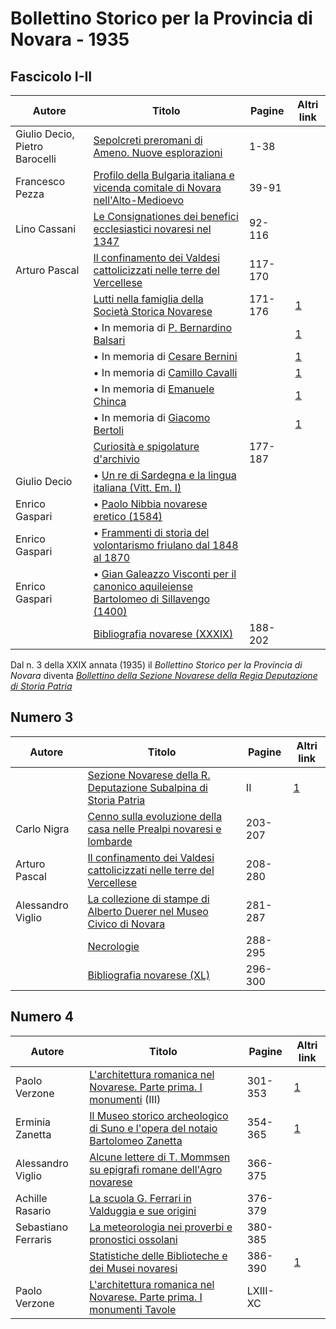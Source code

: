 # Bollettino Storico per la Provincia di Novara - 1935

## Fascicolo I-II

| Autore                         | Titolo                                                                                                                                    | Pagine  | Altri link                                             |
|--------------------------------|-------------------------------------------------------------------------------------------------------------------------------------------|---------|--------------------------------------------------------|
| Giulio Decio, Pietro Barocelli | [Sepolcreti preromani di Ameno. Nuove esplorazioni](https://en.calameo.com/read/007260735efb3a26bc083)                                    | 1-38    |                                                        |
| Francesco Pezza                | [Profilo della Bulgaria italiana e vicenda comitale di Novara nell'Alto-Medioevo](https://en.calameo.com/read/007260735efb3a26bc083)      | 39-91   |                                                        |
| Lino Cassani                   | [Le Consignationes dei benefici ecclesiastici novaresi nel 1347](https://en.calameo.com/read/007260735efb3a26bc083)                       | 92-116  |                                                        |
| Arturo Pascal                  | [Il confinamento dei Valdesi cattolicizzati nelle terre del Vercellese](https://en.calameo.com/read/007260735efb3a26bc083)                | 117-170 |                                                        |
|                                | [Lutti nella famiglia della Società Storica Novarese](http://www.ssno.it/BSPNo/bspn_not35.html#351)                                       | 171-176 | [1](https://en.calameo.com/read/007260735efb3a26bc083) |
|                                | • In memoria di [P. Bernardino Balsari](http://www.ssno.it/BSPNo/bspn_not35.html#351bals)                                                 |         | [1](https://en.calameo.com/read/007260735efb3a26bc083) |
|                                | • In memoria di [Cesare Bernini](http://www.ssno.it/BSPNo/bspn_not35.html#351bern)                                                        |         | [1](https://en.calameo.com/read/007260735efb3a26bc083) |
|                                | • In memoria di [Camillo Cavalli](http://www.ssno.it/BSPNo/bspn_not35.html#351cava)                                                       |         | [1](https://en.calameo.com/read/007260735efb3a26bc083) |
|                                | • In memoria di [Emanuele Chinca](http://www.ssno.it/BSPNo/bspn_not35.html#351chin)                                                       |         | [1](https://en.calameo.com/read/007260735efb3a26bc083) |
|                                | • In memoria di [Giacomo Bertoli](http://www.ssno.it/BSPNo/bspn_not35.html#351bert)                                                       |         | [1](https://en.calameo.com/read/007260735efb3a26bc083) |
|                                | [Curiosità e spigolature d'archivio](https://en.calameo.com/read/007260735efb3a26bc083)                                                   | 177-187 |                                                        |
| Giulio Decio                   | • [Un re di Sardegna e la lingua italiana (Vitt. Em. I)](https://en.calameo.com/read/007260735efb3a26bc083)                               |         |                                                        |
| Enrico Gaspari                 | • [Paolo Nibbia novarese eretico (1584)](https://en.calameo.com/read/007260735efb3a26bc083)                                               |         |                                                        |
| Enrico Gaspari                 | • [Frammenti di storia del volontarismo friulano dal 1848 al 1870](https://en.calameo.com/read/007260735efb3a26bc083)                     |         |                                                        |
| Enrico Gaspari                 | • [Gian Galeazzo Visconti per il canonico aquileiense Bartolomeo di Sillavengo (1400)](https://en.calameo.com/read/007260735efb3a26bc083) |         |                                                        |
|                                | [Bibliografia novarese (XXXIX)](https://en.calameo.com/read/007260735efb3a26bc083)                                                        | 188-202 |                                                        |

Dal n. 3 della XXIX annata (1935) il *Bollettino Storico per la Provincia di Novara* diventa
*[Bollettino della Sezione Novarese della Regia Deputazione di Storia Patria](http://www.ssno.it/BSPNo/bspn_boll.html#indbspno)*

## Numero 3

| Autore            | Titolo                                                                                                                     | Pagine  | Altri link                                             |
|-------------------|----------------------------------------------------------------------------------------------------------------------------|---------|--------------------------------------------------------|
|                   | [Sezione Novarese della R. Deputazione Subalpina di Storia Patria](http://www.ssno.it/BSPNo/bspn_not35.html#353)           | II      | [1](https://en.calameo.com/read/0072607352e6d39ef7568) |
| Carlo Nigra       | [Cenno sulla evoluzione della casa nelle Prealpi novaresi e lombarde](https://en.calameo.com/read/0072607352e6d39ef7568)   | 203-207 |                                                        |
| Arturo Pascal     | [Il confinamento dei Valdesi cattolicizzati nelle terre del Vercellese](https://en.calameo.com/read/0072607352e6d39ef7568) | 208-280 |                                                        |
| Alessandro Viglio | [La collezione di stampe di Alberto Duerer nel Museo Civico di Novara](https://en.calameo.com/read/0072607352e6d39ef7568)  | 281-287 |                                                        |
|                   | [Necrologie](https://en.calameo.com/read/0072607352e6d39ef7568)                                                            | 288-295 |                                                        |
|                   | [Bibliografia novarese (XL)](https://en.calameo.com/read/0072607352e6d39ef7568)                                            | 296-300 |                                                        |

## Numero 4

| Autore              | Titolo                                                                                                                     | Pagine   | Altri link                                             |
|---------------------|----------------------------------------------------------------------------------------------------------------------------|----------|--------------------------------------------------------|
| Paolo Verzone       | [L'architettura romanica nel Novarese. Parte prima. I monumenti](http://www.ssno.it/BSPNo/bspn_aromnov.html#XXIX) (III)    | 301-353  | [1](https://en.calameo.com/read/007260735d2ff20d23855) |
| Erminia Zanetta     | [Il Museo storico archeologico di Suno e l'opera del notaio Bartolomeo Zanetta](http://www.ssno.it/BSPNo/bspn_suno.html)   | 354-365  | [1](https://en.calameo.com/read/007260735d2ff20d23855) |
| Alessandro Viglio   | [Alcune lettere di T. Mommsen su epigrafi romane dell'Agro novarese](https://en.calameo.com/read/007260735d2ff20d23855)    | 366-375  |                                                        |
| Achille Rasario     | [La scuola G. Ferrari in Valduggia e sue origini](https://en.calameo.com/read/007260735d2ff20d23855)                       | 376-379  |                                                        |
| Sebastiano Ferraris | [La meteorologia nei proverbi e pronostici ossolani](https://en.calameo.com/read/007260735d2ff20d23855)                    | 380-385  |                                                        |
|                     | [Statistiche delle Biblioteche e dei Musei novaresi](http://www.ssno.it/BSPNo/bspn_not35.html#354)                         | 386-390  | [1](https://en.calameo.com/read/007260735d2ff20d23855) |
| Paolo Verzone       | [L'architettura romanica nel Novarese. Parte prima. I monumenti Tavole](https://en.calameo.com/read/007260735d2ff20d23855) | LXIII-XC |                                                        |
